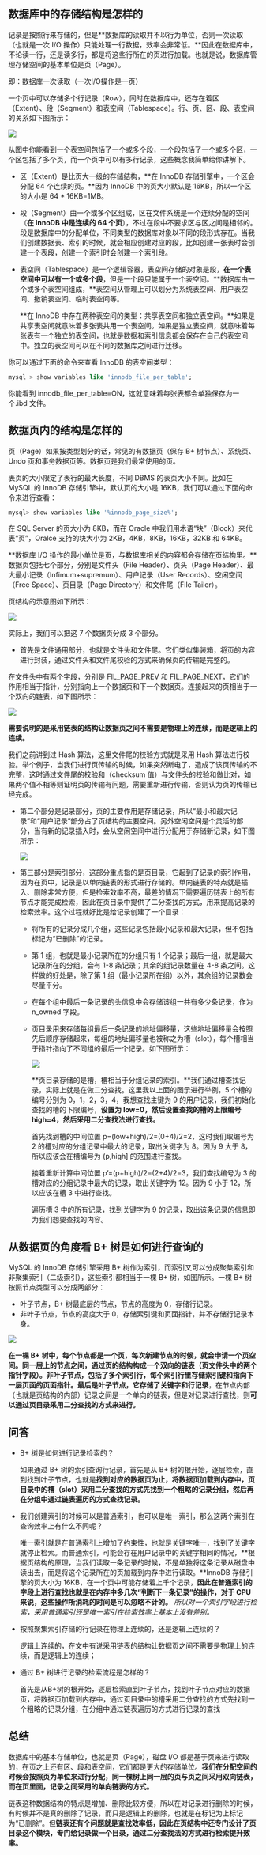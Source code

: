 ## 数据库中的存储结构是怎样的

记录是按照行来存储的，但是**数据库的读取并不以行为单位，否则一次读取（也就是一次 I/O 操作）只能处理一行数据，效率会非常低。**因此在数据库中，不论读一行，还是读多行，都是将这些行所在的页进行加载。也就是说，数据库管理存储空间的基本单位是页（Page）。

即：数据库一次读取（一次I/O操作是一页）

一个页中可以存储多个行记录（Row），同时在数据库中，还存在着区（Extent）、段（Segment）和表空间（Tablespace）。行、页、区、段、表空间的关系如下图所示：

![](D:\Work\TyporaNotes\note\Sql\Mysql\SQL必知必会\pict\27-1.png)

从图中你能看到一个表空间包括了一个或多个段，一个段包括了一个或多个区，一个区包括了多个页，而一个页中可以有多行记录，这些概念我简单给你讲解下。

* 区（Extent）是比页大一级的存储结构，**在 InnoDB 存储引擎中，一个区会分配 64 个连续的页。**因为 InnoDB 中的页大小默认是 16KB，所以一个区的大小是 64 * 16KB=1MB。

* 段（Segment）由一个或多个区组成，区在文件系统是一个连续分配的空间（**在 InnoDB 中是连续的 64 个页**），不过在段中不要求区与区之间是相邻的。段是数据库中的分配单位，不同类型的数据库对象以不同的段形式存在。当我们创建数据表、索引的时候，就会相应创建对应的段，比如创建一张表时会创建一个表段，创建一个索引时会创建一个索引段。

* 表空间（Tablespace）是一个逻辑容器，表空间存储的对象是段，**在一个表空间中可以有一个或多个段**，但是一个段只能属于一个表空间。**数据库由一个或多个表空间组成，**表空间从管理上可以划分为系统表空间、用户表空间、撤销表空间、临时表空间等。

  **在 InnoDB 中存在两种表空间的类型：共享表空间和独立表空间。**如果是共享表空间就意味着多张表共用一个表空间。如果是独立表空间，就意味着每张表有一个独立的表空间，也就是数据和索引信息都会保存在自己的表空间中。独立的表空间可以在不同的数据库之间进行迁移。

你可以通过下面的命令来查看 InnoDB 的表空间类型：

```sql
mysql > show variables like 'innodb_file_per_table';
```

你能看到 innodb_file_per_table=ON，这就意味着每张表都会单独保存为一个.ibd 文件。

## 数据页内的结构是怎样的

页（Page）如果按类型划分的话，常见的有数据页（保存 B+ 树节点）、系统页、Undo 页和事务数据页等。数据页是我们最常使用的页。

表页的大小限定了表行的最大长度，不同 DBMS 的表页大小不同。比如在 MySQL 的 InnoDB 存储引擎中，默认页的大小是 16KB，我们可以通过下面的命令来进行查看：

```sql
mysql> show variables like '%innodb_page_size%';
```

在 SQL Server 的页大小为 8KB，而在 Oracle 中我们用术语“块”（Block）来代表“页”，Oralce 支持的块大小为 2KB，4KB，8KB，16KB，32KB 和 64KB。

**数据库 I/O 操作的最小单位是页，与数据库相关的内容都会存储在页结构里。**数据页包括七个部分，分别是文件头（File Header）、页头（Page Header）、最大最小记录（Infimum+supremum）、用户记录（User Records）、空闲空间（Free Space）、页目录（Page Directory）和文件尾（File Tailer）。

页结构的示意图如下所示：

![](D:\Work\TyporaNotes\note\Sql\Mysql\SQL必知必会\pict\27-2.png)

实际上，我们可以把这 7 个数据页分成 3 个部分。

*  首先是文件通用部分，也就是文件头和文件尾。它们类似集装箱，将页的内容进行封装，通过文件头和文件尾校验的方式来确保页的传输是完整的。

  在文件头中有两个字段，分别是 FIL_PAGE_PREV 和 FIL_PAGE_NEXT，它们的作用相当于指针，分别指向上一个数据页和下一个数据页。连接起来的页相当于一个双向的链表，如下图所示：

  ![](D:\Work\TyporaNotes\note\Sql\Mysql\SQL必知必会\pict\27-3.png)

  **需要说明的是采用链表的结构让数据页之间不需要是物理上的连续，而是逻辑上的连续。**

  我们之前讲到过 Hash 算法，这里文件尾的校验方式就是采用 Hash 算法进行校验。举个例子，当我们进行页传输的时候，如果突然断电了，造成了该页传输的不完整，这时通过文件尾的校验和（checksum 值）与文件头的校验和做比对，如果两个值不相等则证明页的传输有问题，需要重新进行传输，否则认为页的传输已经完成。

* 第二个部分是记录部分，页的主要作用是存储记录，所以“最小和最大记录”和“用户记录”部分占了页结构的主要空间。另外空闲空间是个灵活的部分，当有新的记录插入时，会从空闲空间中进行分配用于存储新记录，如下图所示：

  ![](D:\Work\TyporaNotes\note\Sql\Mysql\SQL必知必会\pict\27-4.png)

* 第三部分是索引部分，这部分重点指的是页目录，它起到了记录的索引作用，因为在页中，记录是以单向链表的形式进行存储的。单向链表的特点就是插入、删除非常方便，但是检索效率不高，最差的情况下需要遍历链表上的所有节点才能完成检索，因此在页目录中提供了二分查找的方式，用来提高记录的检索效率。这个过程就好比是给记录创建了一个目录：

  * 将所有的记录分成几个组，这些记录包括最小记录和最大记录，但不包括标记为“已删除”的记录。

  * 第 1 组，也就是最小记录所在的分组只有 1 个记录；最后一组，就是最大记录所在的分组，会有 1-8 条记录；其余的组记录数量在 4-8 条之间。这样做的好处是，除了第 1 组（最小记录所在组）以外，其余组的记录数会尽量平分。

  * 在每个组中最后一条记录的头信息中会存储该组一共有多少条记录，作为 n_owned 字段。

  * 页目录用来存储每组最后一条记录的地址偏移量，这些地址偏移量会按照先后顺序存储起来，每组的地址偏移量也被称之为槽（slot），每个槽相当于指针指向了不同组的最后一个记录。如下图所示：

    ![](D:\Work\TyporaNotes\note\Sql\Mysql\SQL必知必会\pict\27-5.png)

    **页目录存储的是槽，槽相当于分组记录的索引。**我们通过槽查找记录，实际上就是在做二分查找。这里我以上面的图示进行举例，5 个槽的编号分别为 0，1，2，3，4，我想查找主键为 9 的用户记录，我们初始化查找的槽的下限编号，**设置为 low=0，然后设置查找的槽的上限编号 high=4，然后采用二分查找法进行查找。**

    首先找到槽的中间位置 p=(low+high)/2=(0+4)/2=2，这时我们取编号为 2 的槽对应的分组记录中最大的记录，取出关键字为 8。因为 9 大于 8，所以应该会在槽编号为 (p,high] 的范围进行查找。

    接着重新计算中间位置 p’=(p+high)/2=(2+4)/2=3，我们查找编号为 3 的槽对应的分组记录中最大的记录，取出关键字为 12。因为 9 小于 12，所以应该在槽 3 中进行查找。

    遍历槽 3 中的所有记录，找到关键字为 9 的记录，取出该条记录的信息即为我们想要查找的内容。

## 从数据页的角度看 B+ 树是如何进行查询的

MySQL 的 InnoDB 存储引擎采用 B+ 树作为索引，而索引又可以分成聚集索引和非聚集索引（二级索引），这些索引都相当于一棵 B+ 树，如图所示。一棵 B+ 树按照节点类型可以分成两部分：

* 叶子节点，B+ 树最底层的节点，节点的高度为 0，存储行记录。
* 非叶子节点，节点的高度大于 0，存储索引键和页面指针，并不存储行记录本身。

![](D:\Work\TyporaNotes\note\Sql\Mysql\SQL必知必会\pict\27-6.png)

**在一棵 B+ 树中，每个节点都是一个页，每次新建节点的时候，就会申请一个页空间。**同一层上的节点之间，通过页的结构构成一个双向的链表（页文件头中的两个指针字段）。**非叶子节点，包括了多个索引行**，每个索引行里存储索引键和指向下一层页面的页面指针。最后是**叶子节点，它存储了关键字和行记录**，在节点内部（也就是页结构的内部）记录之间是一个单向的链表，但是对记录进行查找，则**可以通过页目录采用二分查找的方式来进行。**

## 问答

* B+ 树是如何进行记录检索的？

  如果通过 B+ 树的索引查询行记录，首先是从 B+ 树的根开始，逐层检索，直到找到叶子节点，也就是**找到对应的数据页为止，将数据页加载到内存中，页目录中的槽（slot）采用二分查找的方式先找到一个粗略的记录分组，然后再在分组中通过链表遍历的方式查找记录。**

* 我们创建索引的时候可以是普通索引，也可以是唯一索引，那么这两个索引在查询效率上有什么不同呢？

  唯一索引就是在普通索引上增加了约束性，也就是关键字唯一，找到了关键字就停止检索。而普通索引，可能会存在用户记录中的关键字相同的情况，**根据页结构的原理，当我们读取一条记录的时候，不是单独将这条记录从磁盘中读出去，而是将这个记录所在的页加载到内存中进行读取。**InnoDB 存储引擎的页大小为 16KB，在一个页中可能存储着上千个记录，**因此在普通索引的字段上进行查找也就是在内存中多几次“判断下一条记录”的操作，对于 CPU 来说，这些操作所消耗的时间是可以忽略不计的。** *所以对一个索引字段进行检索，采用普通索引还是唯一索引在检索效率上基本上没有差别。*

* 按照聚集索引存储的行记录在物理上连续的，还是逻辑上连续的？

  逻辑上连续的，在文中有说采用链表的结构让数据页之间不需要是物理上的连续，而是逻辑上的连续；

* 通过 B+ 树进行记录的检索流程是怎样的？

  首先是从B+树的根开始，逐层检索直到叶子节点，找到叶子节点对应的数据页，将数据页加载到内存中，通过页目录中的槽采用二分查找的方式先找到一个粗略的记录分组，在分组中通过链表遍历的方式进行记录的查找

 ## 总结

数据库中的基本存储单位，也就是页（Page），磁盘 I/O 都是基于页来进行读取的，在页之上还有区、段和表空间，它们都是更大的存储单位。**我们在分配空间的时候会按照页为单位来进行分配，同一棵树上同一层的页与页之间采用双向链表，而在页里面，记录之间采用的单向链表的方式。**

链表这种数据结构的特点是增加、删除比较方便，所以在对记录进行删除的时候，有时候并不是真的删除了记录，而只是逻辑上的删除，也就是在标记为上标记为“已删除”。但**链表还有个问题就是查找效率低，因此在页结构中还专门设计了页目录这个模块，专门给记录做一个目录，通过二分查找法的方式进行检索提升效率。**

